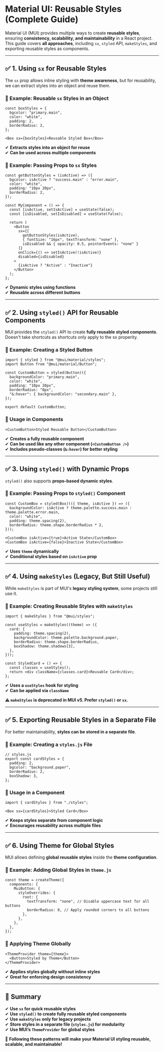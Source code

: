 # **Material UI: Reusable Styles (Complete Guide)**

Material UI (MUI) provides multiple ways to create **reusable styles**, ensuring **consistency, scalability, and maintainability** in a React project. This guide covers **all approaches**, including `sx`, `styled` API, `makeStyles`, and exporting reusable styles as components.

---

## ✅ **1. Using `sx` for Reusable Styles**
The `sx` prop allows inline styling with **theme awareness**, but for reusability, we can extract styles into an object and reuse them.

### **🔹 Example: Reusable `sx` Styles in an Object**
```tsx
const boxStyles = {
  bgcolor: "primary.main",
  color: "white",
  padding: 2,
  borderRadius: 2,
};

<Box sx={boxStyles}>Reusable Styled Box</Box>
```

✔ **Extracts styles into an object for reuse**  
✔ **Can be used across multiple components**  

### **🔹 Example: Passing Props to `sx` Styles**
```tsx
const getButtonStyles = (isActive) => ({
  bgcolor: isActive ? "success.main" : "error.main",
  color: "white",
  padding: "10px 20px",
  borderRadius: 2,
});

const MyComponent = () => {
  const [isActive, setIsActive] = useState(false);
  const [isDisabled, setIsDisabled] = useState(false);

  return (
    <Button
      sx={[
        getButtonStyles(isActive),
        { fontSize: "16px", textTransform: "none" },
        isDisabled && { opacity: 0.5, pointerEvents: "none" }
      ]}
      onClick={() => setIsActive(!isActive)}
      disabled={isDisabled}
    >
      {isActive ? "Active" : "Inactive"}
    </Button>
  );
};
```

✔ **Dynamic styles using functions**  
✔ **Reusable across different buttons**  

---

## ✅ **2. Using `styled()` API for Reusable Components**
MUI provides the `styled()` API to create **fully reusable styled components**.
Doesn't take shortcuts as shortcuts only apply to the sx properity. 

### **🔹 Example: Creating a Styled Button**
```tsx
import { styled } from "@mui/material/styles";
import Button from "@mui/material/Button";

const CustomButton = styled(Button)({
  backgroundColor: "primary.main",
  color: "white",
  padding: "10px 20px",
  borderRadius: "8px",
  "&:hover": { backgroundColor: "secondary.main" },
});

export default CustomButton;
```

### **🔹 Usage in Components**
```tsx
<CustomButton>Styled Reusable Button</CustomButton>
```

✔ **Creates a fully reusable component**  
✔ **Can be used like any other component (`<CustomButton />`)**  
✔ **Includes pseudo-classes (`&:hover`) for better styling**  

---

## ✅ **3. Using `styled()` with Dynamic Props**
`styled()` also supports **props-based dynamic styles**.

### **🔹 Example: Passing Props to `styled()` Component**
```tsx
const CustomBox = styled(Box)(({ theme, isActive }) => ({
  backgroundColor: isActive ? theme.palette.success.main : theme.palette.error.main,
  color: "white",
  padding: theme.spacing(2),
  borderRadius: theme.shape.borderRadius * 2,
}));

<CustomBox isActive={true}>Active State</CustomBox>
<CustomBox isActive={false}>Inactive State</CustomBox>
```

✔ **Uses `theme` dynamically**  
✔ **Conditional styles based on `isActive` prop**  

---

## ✅ **4. Using `makeStyles` (Legacy, But Still Useful)**
While `makeStyles` is part of MUI's **legacy styling system**, some projects still use it.

### **🔹 Example: Creating Reusable Styles with `makeStyles`**
```tsx
import { makeStyles } from "@mui/styles";

const useStyles = makeStyles((theme) => ({
  card: {
    padding: theme.spacing(2),
    backgroundColor: theme.palette.background.paper,
    borderRadius: theme.shape.borderRadius,
    boxShadow: theme.shadows[3],
  },
}));

const StyledCard = () => {
  const classes = useStyles();
  return <div className={classes.card}>Reusable Card</div>;
};
```

✔ **Uses a `useStyles` hook for styling**  
✔ **Can be applied via `className`**  

**⚠️ `makeStyles` is deprecated in MUI v5. Prefer `styled()` or `sx`.**  

---

## ✅ **5. Exporting Reusable Styles in a Separate File**
For better maintainability, **styles can be stored in a separate file**.

### **🔹 Example: Creating a `styles.js` File**
```tsx
// styles.js
export const cardStyles = {
  padding: 2,
  bgcolor: "background.paper",
  borderRadius: 2,
  boxShadow: 3,
};
```

### **🔹 Usage in a Component**
```tsx
import { cardStyles } from "./styles";

<Box sx={cardStyles}>Styled Card</Box>
```

✔ **Keeps styles separate from component logic**  
✔ **Encourages reusability across multiple files**  

---

## ✅ **6. Using Theme for Global Styles**
MUI allows defining **global reusable styles** inside the **theme configuration**.

### **🔹 Example: Adding Global Styles in `theme.js`**
```tsx
const theme = createTheme({
  components: {
    MuiButton: {
      styleOverrides: {
        root: {
          textTransform: "none", // Disable uppercase text for all buttons
          borderRadius: 8, // Apply rounded corners to all buttons
        },
      },
    },
  },
});
```

### **🔹 Applying Theme Globally**
```tsx
<ThemeProvider theme={theme}>
  <Button>Styled by Theme</Button>
</ThemeProvider>
```

✔ **Applies styles globally without inline styles**  
✔ **Great for enforcing design consistency**  

---

## **🎯 Summary**
✔ **Use `sx` for quick reusable styles**  
✔ **Use `styled()` to create fully reusable styled components**  
✔ **Use `makeStyles` only for legacy projects**  
✔ **Store styles in a separate file (`styles.js`) for modularity**  
✔ **Use MUI’s `ThemeProvider` for global styles**  

🚀 **Following these patterns will make your Material UI styling reusable, scalable, and maintainable!**  
